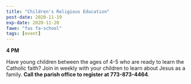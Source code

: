 ```yaml
---
title: "Children's Religious Education"
post-date: 2020-11-19
exp-date: 2020-11-20
fawe: "fas fa-school"
tags: [event]
---
```

**4 PM**

Have young children between the ages of 4-5 who are ready to learn the Catholic faith? Join in weekly with your children to learn about Jesus as a family. **Call the parish office to register at 773-873-4464**.